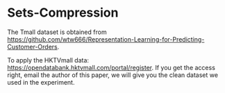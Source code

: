# Sets-Compression

The Tmall dataset is obtained from https://github.com/wtw666/Representation-Learning-for-Predicting-Customer-Orders.

To apply the HKTVmall data: https://opendatabank.hktvmall.com/portal/register. If you get the access right, email the author of this paper, we will give you the clean dataset we used in the experiment.
